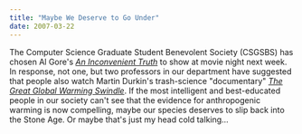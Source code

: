 ```yaml
---
title: "Maybe We Deserve to Go Under"
date: 2007-03-22
---
```

The Computer Science Graduate Student Benevolent Society (CSGSBS) has chosen Al Gore's <a href="http://www.climatecrisis.net/"><em>An Inconvenient Truth</em></a> to show at movie night next week.  In response, not one, but two professors in our department have suggested that people also watch Martin Durkin's trash-science "documentary" <a href="http://www.channel4.com/science/microsites/G/great_global_warming_swindle/index.html"><em>The Great Global Warming Swindle</em></a>.  If the most intelligent and best-educated people in our society can't see that the evidence for anthropogenic warming is now compelling, maybe our species deserves to slip back into the Stone Age.  Or maybe that's just my head cold talking…
